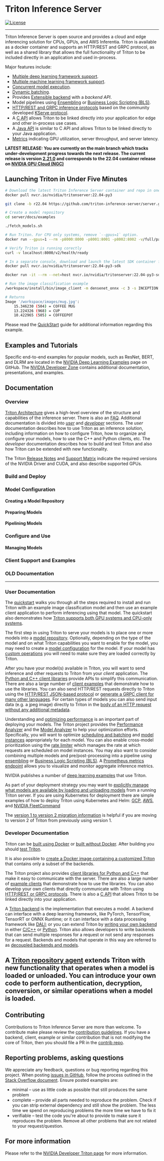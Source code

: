 <!--
# Copyright 2018-2022, NVIDIA CORPORATION & AFFILIATES. All rights reserved.
#
# Redistribution and use in source and binary forms, with or without
# modification, are permitted provided that the following conditions
# are met:
#  * Redistributions of source code must retain the above copyright
#    notice, this list of conditions and the following disclaimer.
#  * Redistributions in binary form must reproduce the above copyright
#    notice, this list of conditions and the following disclaimer in the
#    documentation and/or other materials provided with the distribution.
#  * Neither the name of NVIDIA CORPORATION nor the names of its
#    contributors may be used to endorse or promote products derived
#    from this software without specific prior written permission.
#
# THIS SOFTWARE IS PROVIDED BY THE COPYRIGHT HOLDERS ``AS IS'' AND ANY
# EXPRESS OR IMPLIED WARRANTIES, INCLUDING, BUT NOT LIMITED TO, THE
# IMPLIED WARRANTIES OF MERCHANTABILITY AND FITNESS FOR A PARTICULAR
# PURPOSE ARE DISCLAIMED.  IN NO EVENT SHALL THE COPYRIGHT OWNER OR
# CONTRIBUTORS BE LIABLE FOR ANY DIRECT, INDIRECT, INCIDENTAL, SPECIAL,
# EXEMPLARY, OR CONSEQUENTIAL DAMAGES (INCLUDING, BUT NOT LIMITED TO,
# PROCUREMENT OF SUBSTITUTE GOODS OR SERVICES; LOSS OF USE, DATA, OR
# PROFITS; OR BUSINESS INTERRUPTION) HOWEVER CAUSED AND ON ANY THEORY
# OF LIABILITY, WHETHER IN CONTRACT, STRICT LIABILITY, OR TORT
# (INCLUDING NEGLIGENCE OR OTHERWISE) ARISING IN ANY WAY OUT OF THE USE
# OF THIS SOFTWARE, EVEN IF ADVISED OF THE POSSIBILITY OF SUCH DAMAGE.
-->

# Triton Inference Server

[![License](https://img.shields.io/badge/License-BSD3-lightgrey.svg)](https://opensource.org/licenses/BSD-3-Clause)

----
Triton Inference Server is open source and provides a cloud and edge inferencing
solution for CPUs, GPUs, and AWS Inferentia. Triton is available as a docker 
container and supports an HTTP/REST and GRPC protocol, as well as a shared 
library that allows the full functionality of Triton to be included directly in 
an application and used in-process.

Major features include:

- [Multiple deep learning
  framework support](https://github.com/triton-inference-server/backend).
- [Multiple machine learning
  framework support](https://github.com/triton-inference-server/fil_backend).
- [Concurrent model
  execution](docs/architecture.md#concurrent-model-execution).
- [Dynamic batching](docs/architecture.md#models-and-schedulers).
- Provides [Extensible
  backend](https://github.com/triton-inference-server/backend) with a *backend
  API*.
- Model pipelines using
  [Ensembling](docs/architecture.md#ensemble-models) or [Business
  Logic Scripting
  (BLS)](https://github.com/triton-inference-server/python_backend#business-logic-scripting).
- [HTTP/REST and GRPC inference
  protocols](docs/inference_protocols.md) based on the community
  developed [KServe
  protocol](https://github.com/kserve/kserve/tree/master/docs/predict-api/v2).
- A [C API](docs/inference_protocols.md#in-process-triton-server-api)
  allows Triton to be linked directly into your application for edge
  and other in-process use cases.
- A [Java API](docs/inference_protocols.md#java-api) is similar to C API and
  allows Triton to be linked directly to your Java application.
- [Metrics](docs/metrics.md) indicating GPU utilization, server
  throughput, and server latency. 

**LATEST RELEASE: You are currently on the main branch which tracks
under-development progress towards the next release. The current release is 
version [2.21.0](https://github.com/triton-inference-server/server/tree/r22.04)
and corresponds to the 22.04 container release on 
[NVIDIA GPU Cloud (NGC)](https://catalog.ngc.nvidia.com/orgs/nvidia/containers/tritonserver)**

## Launching Triton in Under Five Minutes

```bash
# Download the latest Triton Inference Server container and repo in one console
docker pull nvcr.io/nvidia/tritonserver:22.04-py3

git clone -b r22.04 https://github.com/triton-inference-server/server.git

# Create a model repository
cd server/docs/examples

./fetch_models.sh

# Run Triton. For CPU only systems, remove `--gpus=1` option.
docker run --gpus=1 --rm -p8000:8000 -p8001:8001 -p8002:8002 -v/full/path/to/docs/examples/model_repository:/models nvcr.io/nvidia/tritonserver:22.04-py3 tritonserver --model-repository=/models

# Verify Triton is running corectly
curl -v localhost:8000/v2/health/ready

# In a separate console, download and launch the latest SDK container for Client examples
docker pull nvcr.io/nvidia/tritonserver:22.04-py3-sdk

docker run -it --rm --net=host nvcr.io/nvidia/tritonserver:22.04-py3-sdk

# Run the image classification example
/workspace/install/bin/image_client -m densenet_onnx -c 3 -s INCEPTION /workspace/images/mug.jpg

# Returns
Image '/workspace/images/mug.jpg':
    15.346230 (504) = COFFEE MUG
    13.224326 (968) = CUP
    10.422965 (505) = COFFEEPOT
```
Please read the [QuickStart](docs/quickstart.md) guide for additional information
regarding this example.

## Examples and Tutorials

Specific end-to-end examples for popular models, such as ResNet, BERT, and DLRM 
are located in the 
[NVIDIA Deep Learning Examples](https://github.com/NVIDIA/DeepLearningExamples)
page on GitHub. The 
[NVIDIA Developer Zone](https://developer.nvidia.com/nvidia-triton-inference-server) 
contains additional documentation, presentations, and examples.
 
## Documentation

### Overview

[Triton Architecture](docs/architecture.md) gives a high-level
overview of the structure and capabilities of the inference
server. There is also an [FAQ](docs/faq.md). Additional documentation
is divided into [*user*](#user-documentation) and
[*developer*](#developer-documentation) sections. The *user*
documentation describes how to use Triton as an inference solution,
including information on how to configure Triton, how to organize and
configure your models, how to use the C++ and Python clients, etc. The
*developer* documentation describes how to build and test Triton and
also how Triton can be extended with new functionality.

The Triton [Release
Notes](https://docs.nvidia.com/deeplearning/triton-inference-server/release-notes/index.html)
and [Support
Matrix](https://docs.nvidia.com/deeplearning/dgx/support-matrix/index.html)
indicate the required versions of the NVIDIA Driver and CUDA, and also
describe supported GPUs.

### Build and Deploy

### Model Configuration

#### Creating a Model Repository

#### Preparing Models

#### Pipelining Models

### Configure and Use 

#### Managing Models


### Client Support and Examples


### OLD Documentation
----
### User Documentation



The [quickstart](docs/quickstart.md) walks you through all the steps
required to install and run Triton with an example image
classification model and then use an example client application to
perform inferencing using that model. The quickstart also demonstrates
how [Triton supports both GPU systems and CPU-only
systems](docs/quickstart.md#run-triton).

The first step in using Triton to serve your models is to place one or
more models into a [model
repository](docs/model_repository.md). Optionally, depending on the type
of the model and on what Triton capabilities you want to enable for
the model, you may need to create a [model
configuration](docs/model_configuration.md) for the model.  If your
model has [custom operations](docs/custom_operations.md) you will need
to make sure they are loaded correctly by Triton.

After you have your model(s) available in Triton, you will want to
send inference and other requests to Triton from your *client*
application. The [Python and C++ client
libraries](https://github.com/triton-inference-server/client) provide
APIs to simplify this communication. There are also a large number of
[client examples](https://github.com/triton-inference-server/client)
that demonstrate how to use the libraries.  You can also send
HTTP/REST requests directly to Triton using the [HTTP/REST JSON-based
protocol](docs/inference_protocols.md#httprest-and-grpc-protocols) or
[generate a GRPC client for many other
languages](https://github.com/triton-inference-server/client). For
certain types of models you can also send input data (e.g. a jpeg
image) directly to Triton in the [body of an HTTP request without any
additional
metadata](https://github.com/triton-inference-server/server/blob/main/docs/protocol/extension_binary_data.md#raw-binary-request).

Understanding and [optimizing performance](docs/optimization.md) is an
important part of deploying your models. The Triton project provides
the [Performance Analyzer](docs/perf_analyzer.md) and the [Model
Analyzer](docs/model_analyzer.md) to help your optimization
efforts. Specifically, you will want to optimize [scheduling and
batching](docs/architecture.md#models-and-schedulers) and [model
instances](docs/model_configuration.md#instance-groups) appropriately
for each model. You can also enable cross-model prioritization using
the [rate limiter](docs/rate_limiter.md) which manages the rate at
which requests are scheduled on model instances. You may also want to
consider combining multiple models and pre/post-processing into a
pipeline using [ensembling](docs/architecture.md#ensemble-models) or
[Business Logic Scripting
(BLS)](https://github.com/triton-inference-server/python_backend#business-logic-scripting). A
[Prometheus metrics endpoint](docs/metrics.md) allows you to visualize
and monitor aggregate inference metrics.

NVIDIA publishes a number of [deep learning
examples](https://github.com/NVIDIA/DeepLearningExamples) that use
Triton.

As part of your deployment strategy you may want to [explicitly manage
what models are available by loading and unloading
models](docs/model_management.md) from a running Triton server. If you
are using Kubernetes for deployment there are simple examples of how
to deploy Triton using Kubernetes and Helm:
[GCP](deploy/gcp/README.md), [AWS](deploy/aws/README.md), and [NVIDIA
FleetCommand](deploy/fleetcommand/README.md)

The [version 1 to version 2 migration
information](docs/v1_to_v2.md) is helpful if you are moving to
version 2 of Triton from previously using version 1.

### Developer Documentation

Triton can be [built using
Docker](docs/build.md#building-triton-with-docker) or [built without
Docker](docs/build.md#building-triton-without-docker). After building
you should [test Triton](docs/test.md).

It is also possible to [create a Docker image containing a customized
Triton](docs/compose.md) that contains only a subset of the backends.

The Triton project also provides [client libraries for Python and
C++](https://github.com/triton-inference-server/client) that make it
easy to communicate with the server. There are also a large number of
[example clients](https://github.com/triton-inference-server/client)
that demonstrate how to use the libraries. You can also develop your
own clients that directly communicate with Triton using [HTTP/REST or
GRPC protocols](docs/inference_protocols.md). There is also a [C
API](docs/inference_protocols.md) that allows Triton to be linked
directly into your application.

A [Triton backend](https://github.com/triton-inference-server/backend)
is the implementation that executes a model. A backend can interface
with a deep learning framework, like PyTorch, TensorFlow, TensorRT or
ONNX Runtime; or it can interface with a data processing framework
like [DALI](https://github.com/triton-inference-server/dali_backend);
or you can extend Triton by [writing your own
backend](https://github.com/triton-inference-server/backend) in either
[C/C++](https://github.com/triton-inference-server/backend/blob/main/README.md#triton-backend-api)
or
[Python](https://github.com/triton-inference-server/python_backend).
Triton also allows developers to write backends that can send multiple
responses for a request or not send any responses for a request. Backends
and models that operate in this way are referred to as [decoupled
backends and models](docs/decoupled_models.md).

A [Triton repository agent](docs/repository_agents.md) extends Triton
with new functionality that operates when a model is loaded or
unloaded. You can introduce your own code to perform authentication,
decryption, conversion, or similar operations when a model is loaded.
----

## Contributing

Contributions to Triton Inference Server are more than welcome. To
contribute make please review the [contribution 
guidelines](CONTRIBUTING.md). If you have a backend, client,
example or similar contribution that is not modifying the core of
Triton, then you should file a PR in the [contrib
repo](https://github.com/triton-inference-server/contrib).

## Reporting problems, asking questions

We appreciate any feedback, questions or bug reporting regarding this project. 
When posting [issues in GitHub](https://github.com/triton-inference-server/server/issues),
follow the process outlined in the [Stack Overflow document](https://stackoverflow.com/help/mcve).
Ensure posted examples are:
- minimal – use as little code as possible that still produces the
  same problem
- complete – provide all parts needed to reproduce the problem. Check
  if you can strip external dependency and still show the problem. The
  less time we spend on reproducing problems the more time we have to
  fix it
- verifiable – test the code you're about to provide to make sure it
  reproduces the problem. Remove all other problems that are not
  related to your request/question.

## For more information

Please refer to the [NVIDIA Developer Triton page](https://developer.nvidia.com/nvidia-triton-inference-server)
for more information.
